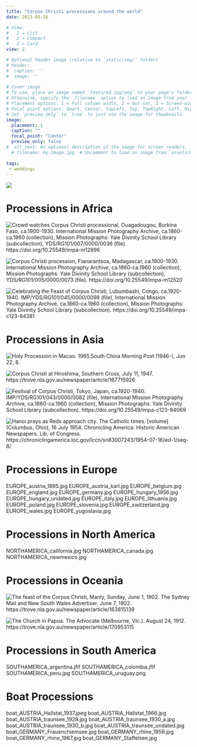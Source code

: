 ```yaml
---
title: "Corpus Christi processions around the world"
date: 2023-05-16

# View.
#   1 = List
#   2 = Compact
#   3 = Card
view: 2

# Optional header image (relative to `static/img/` folder)
# header:
#  caption: ''
#  image: ''
 
# Cover image
# To use, place an image named `featured.jpg/png` in your page's folder.
# Otherwise, specify the `filename` option to load an image from your `assets/media/` folder.
# Placement options: 1 = Full column width, 2 = Out-set, 3 = Screen-width
# Focal point options: Smart, Center, TopLeft, Top, TopRight, Left, Right, BottomLeft, Bottom, BottomRight
# Set `preview_only` to `true` to just use the image for thumbnails.
image:
  placement: 1
  caption: ""
  focal_point: "Center"
  preview_only: false
#  alt_text: An optional description of the image for screen readers.
  # filename: my-image.jpg  # Uncomment to load an image from `assets/media/` instead.
  
tags:
 - weddings
---
```


![](/uploads/corpus-christi/clarionherald_fenner.png "")

# Processions in Africa

![](/uploads/corpus-christi/AFRICA_burkina.jpg "Crowd watches Corpus Christi processional, Ouagadougou, Burkina Faso, ca.1900-1930. International Mission Photography Archive, ca.1860-ca.1960 (collection), Mission Photographs: Yale Divinity School Library (subcollection), YDS/RG101/007/0000/0036 (file). https://doi.org/10.25549/impa-m12896")

![](/uploads/corpus-christi/AFRICA_congo.jpg "Corpus Christi procession, Fianarantsoa, Madagascar, ca.1900-1930. International Mission Photography Archive, ca.1860-ca.1960 (collection), Mission Photographs: Yale Divinity School Library (subcollection), YDS/RG101/005/0000/0073 (file). https://doi.org/10.25549/impa-m12520")

![](/uploads/corpus-christi/AFRICA_madagascar.jpg "Celebrating the Feast of Corpus Christi, Lubumbashi, Congo, ca.1920-1940. IMP/YDS/RG101/045/0000/0098 (file), International Mission Photography Archive, ca.1860-ca.1960 (collection), Mission Photographs: Yale Divinity School Library (subcollection). https://doi.org/10.25549/impa-c123-84381 ")

# Processions in Asia 

![](/uploads/corpus-christi/ASIA_china.jpg "Holy Procession in Macao. 1965.South China Morning Post (1946-), Jun 22, 8.")

![](/uploads/corpus-christi/ASIA_japan_hiroshima.jpg "Corpus Christi at Hiroshima, Southern Cross, July 11, 1947. https://trove.nla.gov.au/newspaper/article/167715926")

![](/uploads/corpus-christi/ASIA_japan_tokyo.jpg "Festival of Corpus Christi, Tokyo, Japan, ca.1920-1940. IMP/YDS/RG101/043/0000/0082 (file), International Mission Photography Archive, ca.1860-ca.1960 (collection), Mission Photographs: Yale Divinity School Library (subcollection). https://doi.org/10.25549/impa-c123-84069")

![](/uploads/corpus-christi/ASIA_vietnam.jpg "Hanoi prays as Reds approach city. The Catholic times. [volume] (Columbus, Ohio), 16 July 1954. Chronicling America: Historic American Newspapers. Lib. of Congress. https://chroniclingamerica.loc.gov/lccn/sn83007243/1954-07-16/ed-1/seq-8/")

# Processions in Europe

EUROPE_austria_1895.jpg
EUROPE_austria_karl.jpg
EUROPE_belgium.jpg
EUROPE_england.jpg
EUROPE_germany.jpg
EUROPE_hungary_1956.jpg
EUROPE_hungary_undated.jpg
EUROPE_italy.jpg
EUROPE_lithuania.jpg
EUROPE_poland.jpg
EUROPE_slovenia.jpg
EUROPE_switzerland.jpg
EUROPE_wales.jpg
EUROPE_yugoslavia.jpg

# Processions in North America

NORTHAMERICA_california.jpg
NORTHAMERICA_canada.jpg
NORTHAMERICA_newmexico.jpg

# Processions in Oceania

![](/uploads/corpus-christi/OCEANIA_Australia.jpg "The feast of the Corpus Christi, Manly, Sunday, June 1, 1902. The Sydney Mail and New South Wales Advertiser. June 7, 1902. https://trove.nla.gov.au/newspaper/article/163815139")

![](/uploads/corpus-christi/OCEANIA_papua.jpg "The Church in Papua. The Advocate (Melbourne, Vic.). August 24, 1912. https://trove.nla.gov.au/newspaper/article/170953115")

# Processions in South America

SOUTHAMERICA_argentina.jfif
SOUTHAMERICA_colombia.jfif
SOUTHAMERICA_peru.jpg
SOUTHAMERICA_uruguay.png

# Boat Processions

boat_AUSTRIA_Hallstat_1937.jpeg
boat_AUSTRIA_Hallstat_1966.jpg
boat_AUSTRIA_traunsee_1928.jpg
boat_AUSTRIA_traunsee_1930_a.jpg
boat_AUSTRIA_traunsee_1930_b.jpg
boat_AUSTRIA_traunsee_undated.jpg
boat_GERMANY_Frauenchiemsee.jpg
boat_GERMANY_rhine_1959.jpg
boat_GERMANY_rhine_1967.jpg
boat_GERMANY_Staffelsee.jpg
